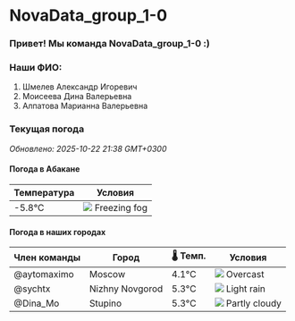 # NovaData_group_1-0
### Привет! Мы команда NovaData_group_1-0 :)

### Наши ФИО:
1. Шмелев Александр Игоревич
2. Моисеева Дина Валерьевна
3. Алпатова Марианна Валерьевна

### Текущая погода
<!-- WEATHER:START -->
_Обновлено: 2025-10-22 21:38 GMT+0300_

#### Погода в Абакане

| Температура | Условия |
|-------------|----------|
| -5.8°C     | ![](https://cdn.weatherapi.com/weather/64x64/night/260.png) Freezing fog |

#### Погода в наших городах

| Член команды  | Город               | 🌡️ Темп.  | Условия          |
|---------------|---------------------|-----------|--------------------|
| @aytomaximo    | Moscow              |    4.1°C | ![](https://cdn.weatherapi.com/weather/64x64/night/122.png) Overcast     |
| @sychtx        | Nizhny Novgorod     |    5.3°C | ![](https://cdn.weatherapi.com/weather/64x64/night/296.png) Light rain   |
| @Dina_Mo       | Stupino             |    5.3°C | ![](https://cdn.weatherapi.com/weather/64x64/night/116.png) Partly cloudy |

<!-- WEATHER:END -->
